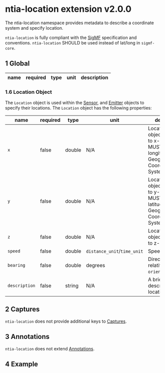 # ntia-location extension v2.0.0

The ntia-location namespace provides metadata to describe a coordinate system and specify location.

`ntia-location` is fully compliant with the [SigMF](https://github.com/gnuradio/SigMF/blob/master/sigmf-spec.md#namespaces) specification and conventions. `ntia-location` SHOULD be used instead of lat/long in `sigmf-core`.

## 1 Global

|name|required|type|unit|description|
|----|--------------|-------|-------|-----------|

### 1.6 Location Object

The `Location` object is used within the [Sensor](ntia-sensor.sigmf-ext.md#12-sensor-object), and [Emitter](ntia-emitter.sigmf-ext.md#11-emitter-object) objects to specify their locations. The `Location` object has the following properties:

|name|required|type|unit|description|
|----|--------------|-------|-------|-----------|
|`x`|false|double|N/A|Location of object releative to x-axis origin. MUST contain longitude for a Geographic Coordinate System.|
|`y`|false|double|N/A|Location of object releative to y-axis origin. MUST contain latitude for a Geographic Coordinate System.|
|`z`|false|double|N/A|Location of object releative to z-axis origin.|
|`speed`|false|double|`distance_unit`/`time_unit`|Speed.|
|`bearing`|false|double|degrees|Direction (angle relative to `orientation_ref`).|
|`description`|false|string|N/A|A brief textual description of the location.|

## 2 Captures

`ntia-location` does not provide additional keys to [Captures](https://github.com/gnuradio/SigMF/blob/master/sigmf-spec.md#captures-array).

## 3 Annotations

`ntia-location` does not extend [Annotations](https://github.com/gnuradio/SigMF/blob/master/sigmf-spec.md#annotations-array).

## 4 Example

```json
```
